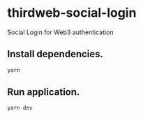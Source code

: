 # thirdweb-social-login

Social Login for Web3 authentication

## Install dependencies.

```bash
yarn
```

## Run application.

```bash
yarn dev
```
